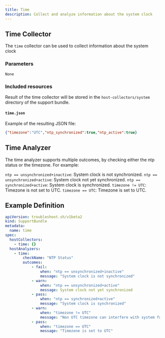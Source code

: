```yaml
---
title: Time
description: Collect and analyze information about the system clock
---
```


## Time Collector

The `time` collector can be used to collect information about the system clock

### Parameters

`None`

### Included resources

Result of the time collector will be stored in the `host-collectors/system` directory of the support bundle.

#### `time.json`

Example of the resulting JSON file:

```json
{"timezone":"UTC","ntp_synchronized":true,"ntp_active":true}
```

## Time Analyzer

The time analyzer supports multiple outcomes, by checking either the ntp status or the timezone. For example:

`ntp == unsynchronized+inactive`: System clock is not synchronized.
`ntp == unsynchronized+active`: System clock not yet synchronized.
`ntp == synchronized+active`: System clock is synchronized.
`timezone != UTC`: Timezone is not set to UTC.
`timezone == UTC`: Timezone is set to UTC.

## Example Definition

```yaml
apiVersion: troubleshoot.sh/v1beta2
kind: SupportBundle
metadata:
  name: time
spec:
  hostCollectors:
    - time: {}
  hostAnalyzers:
    - time:
        checkName: "NTP Status"
        outcomes:
            - fail:
                when: "ntp == unsynchronized+inactive"
                message: "System clock is not synchronized"
            - warn:
                when: "ntp == unsynchronized+active"
                message: System clock not yet synchronized                
            - pass:
                when: "ntp == synchronized+active"
                message: "System clock is synchronized"
            - warn: 
                when: "timezone != UTC"
                message: "Non UTC timezone can interfere with system function"
            - pass:
                when: "timezone == UTC"
                message: "Timezone is set to UTC"
```
